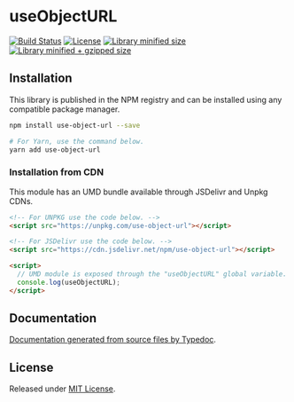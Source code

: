 # useObjectURL

[![Build Status](https://travis-ci.org/VitorLuizC/use-object-url.svg?branch=master)](https://travis-ci.org/VitorLuizC/use-object-url)
[![License](https://badgen.net/github/license/VitorLuizC/use-object-url)](./LICENSE)
[![Library minified size](https://badgen.net/bundlephobia/min/use-object-url)](https://bundlephobia.com/result?p=use-object-url)
[![Library minified + gzipped size](https://badgen.net/bundlephobia/minzip/use-object-url)](https://bundlephobia.com/result?p=use-object-url)

## Installation

This library is published in the NPM registry and can be installed using any compatible package manager.

```sh
npm install use-object-url --save

# For Yarn, use the command below.
yarn add use-object-url
```

### Installation from CDN

This module has an UMD bundle available through JSDelivr and Unpkg CDNs.

```html
<!-- For UNPKG use the code below. -->
<script src="https://unpkg.com/use-object-url"></script>

<!-- For JSDelivr use the code below. -->
<script src="https://cdn.jsdelivr.net/npm/use-object-url"></script>

<script>
  // UMD module is exposed through the "useObjectURL" global variable.
  console.log(useObjectURL);
</script>
```

## Documentation

[Documentation generated from source files by Typedoc](./docs/README.md).

## License

Released under [MIT License](./LICENSE).
